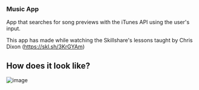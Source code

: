 ### Music App

App that searches for song previews with the iTunes API using the user's input.

This app has made while watching the Skillshare's lessons taught by Chris Dixon (https://skl.sh/3KrGYAm)

## How does it look like?

![image](https://user-images.githubusercontent.com/115307935/229349154-8a09796d-ba31-47b8-b6c2-1515557e0aa7.png)

